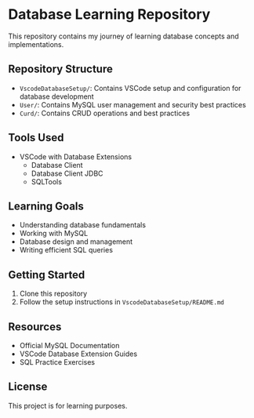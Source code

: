 # Database Learning Repository

This repository contains my journey of learning database concepts and implementations.

## Repository Structure

- `VscodeDatabaseSetup/`: Contains VSCode setup and configuration for database development
- `User/`: Contains MySQL user management and security best practices
- `Curd/`: Contains CRUD operations and best practices

## Tools Used

- VSCode with Database Extensions
  - Database Client
  - Database Client JDBC
  - SQLTools

## Learning Goals

- Understanding database fundamentals
- Working with MySQL
- Database design and management
- Writing efficient SQL queries

## Getting Started

1. Clone this repository
2. Follow the setup instructions in `VscodeDatabaseSetup/README.md`

## Resources
- Official MySQL Documentation
- VSCode Database Extension Guides
- SQL Practice Exercises

## License

This project is for learning purposes.
